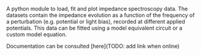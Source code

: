 A python module to load, fit and plot impedance spectroscopy data. The datasets contain the impedance evolution as a function of the frequency of a perturbation (e.g. potential or light bias), recorded at different applied potentials. This data can be fitted using a model equivalent circuit or a custom model equation.

Documentation can be consulted [here](TODO: add link when online)
